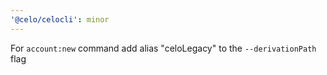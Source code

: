 ```yaml
---
'@celo/celocli': minor
---
```


For `account:new` command add alias "celoLegacy" to the `--derivationPath` flag 

